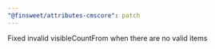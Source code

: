 ```yaml
---
"@finsweet/attributes-cmscore": patch
---
```


Fixed invalid visibleCountFrom when there are no valid items
